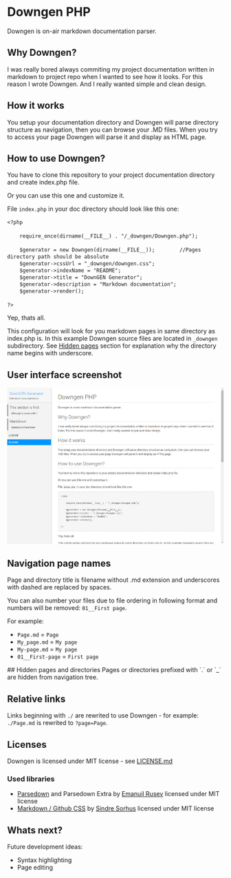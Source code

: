 # Downgen PHP

Downgen is on-air markdown documentation parser.

## Why Downgen?
I was really bored always commiting my project documentation written in markdown to project repo when I wanted to see how it looks. For this reason I wrote Downgen. And I really wanted simple and clean design.

## How it works
You setup your documentation directory and Downgen will parse directory structure as navigation, then you can browse your .MD files. When you try to access your page Downgen will parse it and display as HTML page.

## How to use Downgen?
You have to clone this repository to your project documentation directory and create index.php file.

Or you can use this one and customize it.

File `index.php` in your doc directory should look like this one:

```
<?php

	require_once(dirname(__FILE__) . "/_downgen/Downgen.php");

	$generator = new Downgen(dirname(__FILE__));		//Pages directory path should be absolute
	$generator->cssUrl = "_downgen/downgen.css";
	$generator->indexName = "README";
	$generator->title = "DownGEN Generator";
	$generator->description = "Markdown documentation";
	$generator->render();

?>
```

Yep, thats all.

This configuration will look for you markdown pages in same directory as index.php is. In this example Downgen source files are located in `_downgen` subdirectory. See [Hidden pages](#hidden-pages) section for explanation why the directory name begins with underscore.

## User interface screenshot
[![alt downgen](screenshot_thumb.jpg "Downgen screenshot")](screenshot.jpg)

## Navigation page names
Page and directory title is filename without .md extension and underscores with dashed are replaced by spaces.

You can also number your files due to file ordering in following format and numbers will be removed: `01__First page`.

For example:

- `Page.md` = `Page`
- `My_page.md` = `My page`
- `My-page.md` = `My page`
- `01__First-page` = `First page`

<a name="hidden-pages"/>
## Hidden pages and directories
Pages or directories prefixed with `.` or `_`  are hidden from navigation tree.

## Relative links
Links beginning with `./` are rewrited to use Downgen - for example: `./Page.md` is rewrited to `?page=Page`.

## Licenses
Downgen is licensed under MIT license - see [LICENSE.md](./LICENSE.md)

### Used libraries
- [Parsedown](https://github.com/erusev/parsedown) and Parsedown Extra by [Emanuil Rusev](https://github.com/erusev) licensed under MIT license
- [Markdown / Github CSS](https://github.com/sindresorhus/github-markdown-css) by [Sindre Sorhus](https://github.com/sindresorhus) licensed under MIT license

## Whats next?
Future development ideas:
- Syntax highlighting
- Page editing